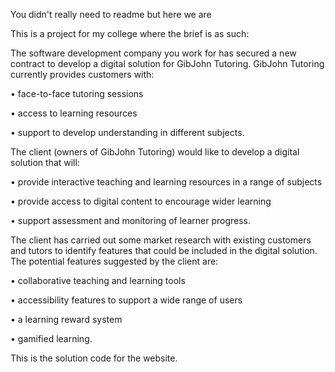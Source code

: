 You didn't really need to readme but here we are

This is a project for my college where the brief is as such:


The software development company you work for has secured a new contract to develop
a digital solution for GibJohn Tutoring.
GibJohn Tutoring currently provides customers with:

• face-to-face tutoring sessions

• access to learning resources

• support to develop understanding in different subjects.



The client (owners of GibJohn Tutoring) would like to develop a digital solution that will:

• provide interactive teaching and learning resources in a range of subjects

• provide access to digital content to encourage wider learning

• support assessment and monitoring of learner progress.



The client has carried out some market research with existing customers and tutors to
identify features that could be included in the digital solution. The potential features
suggested by the client are:

• collaborative teaching and learning tools

• accessibility features to support a wide range of users

• a learning reward system

• gamified learning.



This is the solution code for the website.
